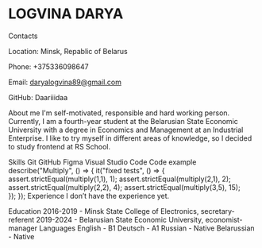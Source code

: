 # LOGVINA DARYA  

Contacts

Location: Minsk, Repablic of Belarus

Phone: +375336098647

Email: daryalogvina89@gmail.com

GitHub: Daariiidaa

About me
I'm self-motivated, responsible and hard working person. Currently, I am a fourth-year student at the Belarusian State Economic University with a degree in Economics and Management at an Industrial Enterprise. I like to try myself in different areas of knowledge, so I decided to study frontend at RS School.

Skills
Git
GitHub
Figma
Visual Studio Code
Code example
describe("Multiply", () => {
  it("fixed tests", () => {
    assert.strictEqual(multiply(1,1), 1);
    assert.strictEqual(multiply(2,1), 2);
    assert.strictEqual(multiply(2,2), 4);
    assert.strictEqual(multiply(3,5), 15);   
  });
});
Experience
I don’t have the experience yet.

Education
2016-2019 - Minsk State College of Electronics, secretary-referent
2019-2024 - Belarusian State Economic University, economist-manager
Languages
English - B1
Deutsch - A1
Russian - Native
Belarussian - Native